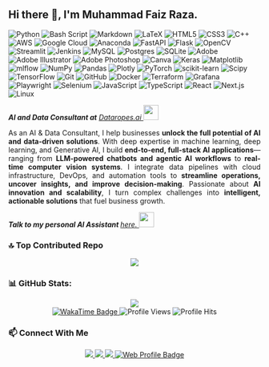 ## Hi there 👋, I'm Muhammad Faiz Raza.

![Python](https://img.shields.io/badge/python-3670A0?style=plastic&logo=python&logoColor=ffdd54) 
![Bash Script](https://img.shields.io/badge/bash_script-%23121011.svg?style=plastic&logo=gnu-bash&logoColor=white) 
![Markdown](https://img.shields.io/badge/markdown-%23000000.svg?style=plastic&logo=markdown&logoColor=white) 
![LaTeX](https://img.shields.io/badge/latex-%23008080.svg?style=plastic&logo=latex&logoColor=white) 
![HTML5](https://img.shields.io/badge/html5-%23E34F26.svg?style=plastic&logo=html5&logoColor=white) 
![CSS3](https://img.shields.io/badge/css3-%231572B6.svg?style=plastic&logo=css3&logoColor=white) 
![C++](https://img.shields.io/badge/c++-%2300599C.svg?style=plastic&logo=c%2B%2B&logoColor=white) 
![AWS](https://img.shields.io/badge/AWS-%23FF9900.svg?style=plastic&logo=amazon-aws&logoColor=white) 
![Google Cloud](https://img.shields.io/badge/GoogleCloud-%234285F4.svg?style=plastic&logo=google-cloud&logoColor=white) 
![Anaconda](https://img.shields.io/badge/Anaconda-%2344A833.svg?style=plastic&logo=anaconda&logoColor=white) 
![FastAPI](https://img.shields.io/badge/FastAPI-005571?style=plastic&logo=fastapi) 
![Flask](https://img.shields.io/badge/flask-%23000.svg?style=plastic&logo=flask&logoColor=white) 
![OpenCV](https://img.shields.io/badge/opencv-%23white.svg?style=plastic&logo=opencv&logoColor=white) 
![Streamlit](https://img.shields.io/badge/Streamlit-%23FE4B4B.svg?style=plastic&logo=streamlit&logoColor=white) 
![Jenkins](https://img.shields.io/badge/jenkins-%232C5263.svg?style=plastic&logo=jenkins&logoColor=white) 
![MySQL](https://img.shields.io/badge/mysql-4479A1.svg?style=plastic&logo=mysql&logoColor=white) 
![Postgres](https://img.shields.io/badge/postgres-%23316192.svg?style=plastic&logo=postgresql&logoColor=white) 
![SQLite](https://img.shields.io/badge/sqlite-%2307405e.svg?style=plastic&logo=sqlite&logoColor=white) 
![Adobe](https://img.shields.io/badge/adobe-%23FF0000.svg?style=plastic&logo=adobe&logoColor=white) 
![Adobe Illustrator](https://img.shields.io/badge/adobe%20illustrator-%23FF9A00.svg?style=plastic&logo=adobe%20illustrator&logoColor=white) 
![Adobe Photoshop](https://img.shields.io/badge/adobe%20photoshop-%2331A8FF.svg?style=plastic&logo=adobe%20photoshop&logoColor=white) 
![Canva](https://img.shields.io/badge/Canva-%2300C4CC.svg?style=plastic&logo=Canva&logoColor=white) 
![Keras](https://img.shields.io/badge/Keras-%23D00000.svg?style=plastic&logo=Keras&logoColor=white) 
![Matplotlib](https://img.shields.io/badge/Matplotlib-%23ffffff.svg?style=plastic&logo=Matplotlib&logoColor=black) 
![mlflow](https://img.shields.io/badge/mlflow-%23d9ead3.svg?style=plastic&logo=numpy&logoColor=blue) 
![NumPy](https://img.shields.io/badge/numpy-%23013243.svg?style=plastic&logo=numpy&logoColor=white) 
![Pandas](https://img.shields.io/badge/pandas-%23150458.svg?style=plastic&logo=pandas&logoColor=white) 
![Plotly](https://img.shields.io/badge/Plotly-%233F4F75.svg?style=plastic&logo=plotly&logoColor=white) 
![PyTorch](https://img.shields.io/badge/PyTorch-%23EE4C2C.svg?style=plastic&logo=PyTorch&logoColor=white) 
![scikit-learn](https://img.shields.io/badge/scikit--learn-%23F7931E.svg?style=plastic&logo=scikit-learn&logoColor=white) 
![Scipy](https://img.shields.io/badge/SciPy-%230C55A5.svg?style=plastic&logo=scipy&logoColor=%white) 
![TensorFlow](https://img.shields.io/badge/TensorFlow-%23FF6F00.svg?style=plastic&logo=TensorFlow&logoColor=white) 
![Git](https://img.shields.io/badge/git-%23F05033.svg?style=plastic&logo=git&logoColor=white) 
![GitHub](https://img.shields.io/badge/github-%23121011.svg?style=plastic&logo=github&logoColor=white) 
![Docker](https://img.shields.io/badge/docker-%230db7ed.svg?style=plastic&logo=docker&logoColor=white) 
![Terraform](https://img.shields.io/badge/terraform-%235835CC.svg?style=plastic&logo=terraform&logoColor=white) 
![Grafana](https://img.shields.io/badge/grafana-%23F46800.svg?style=plastic&logo=grafana&logoColor=white) 
![Playwright](https://img.shields.io/badge/playwright-%23239120.svg?style=plastic&logo=playwright&logoColor=white) 
![Selenium](https://img.shields.io/badge/selenium-%2343B02A.svg?style=plastic&logo=selenium&logoColor=white) 
![JavaScript](https://img.shields.io/badge/javascript-%23F7DF1E.svg?style=plastic\&logo=javascript\&logoColor=black)
![TypeScript](https://img.shields.io/badge/typescript-%233178C6.svg?style=plastic\&logo=typescript\&logoColor=white)
![React](https://img.shields.io/badge/react-%2361DAFB.svg?style=plastic\&logo=react\&logoColor=black)
![Next.js](https://img.shields.io/badge/next.js-%23000000.svg?style=plastic\&logo=next.js\&logoColor=white)
![Linux](https://img.shields.io/badge/linux-%23FCC624.svg?style=plastic\&logo=linux\&logoColor=black)

<p><em><b>AI and Data Consultant at</b> <a href="https://www.dataropes.ai/">Dataropes.ai
</a><img src="https://media.giphy.com/media/WUlplcMpOCEmTGBtBW/giphy.gif" width="30"> 
</em></p>

<div align="justify">
  <p>
    As an AI & Data Consultant, I help businesses <b>unlock the full potential of AI and data-driven solutions</b>. 
    With deep expertise in machine learning, deep learning, and Generative AI, I build <b>end-to-end, full-stack AI applications</b>—ranging from 
    <b>LLM-powered chatbots and agentic AI workflows</b> to <b>real-time computer vision systems</b>. 
    I integrate data pipelines with cloud infrastructure, DevOps, and automation tools to <b>streamline operations, uncover insights, and improve decision-making</b>. 
    Passionate about <b>AI innovation and scalability</b>, I turn complex challenges into <b>intelligent, actionable solutions</b> that fuel business growth.
  </p>
  <p>
    <em><b>Talk to my personal AI Assistant </b> <a href="https://chat.faizraza.me">here.
    </a><img src="https://media.giphy.com/media/v1.Y2lkPTc5MGI3NjExNHF0d3RjZGdsbTZ5d2l3b21yOWVjbHhhNXViZmJudDdrbTQ5dmlyNSZlcD12MV9zdGlja2Vyc19zZWFyY2gmY3Q9cw/xAqHUL21pMHe0/giphy.gif" width="30"> 
    </em>
  </p>
</div>


### 🔝 Top Contributed Repo
<!-- GitHub Contributor Stats -->
<div align="center">
  <img src="https://github-contributor-stats.vercel.app/api?username=faizrazadec&limit=5&theme=dark&combine_all_yearly_contributions=true"/>
</div>

### 📊 GitHub Stats:
<div align="center">
  <img src="https://github-readme-stats.vercel.app/api?username=faizrazadec&theme=blue-green&hide_border=false&include_all_commits=true&count_private=true" />
</div>

<!-- Profile View Counters & WakaTime Badge -->
<div align="center">
  <a href="https://wakatime.com/@8b0ef192-7feb-446f-a3d8-12dae5a58378">
    <img src="https://wakatime.com/badge/user/8b0ef192-7feb-446f-a3d8-12dae5a58378.svg" alt="WakaTime Badge"/>
  </a>
  <img src="https://komarev.com/ghpvc/?username=faizrazadec" alt="Profile Views"/>
  <img src="https://hit.yhype.me/github/profile?account_id=123550860" alt="Profile Hits"/>
</div>


### 📫 **Connect With Me**  
<!-- Social Media Badges -->
<div align="center">
  <a href="mailto:faiz.raza.dec@gmail.com">
    <img src="https://img.shields.io/badge/Email-D14836?logo=gmail&logoColor=white"/>
  </a>
  <a href="https://linkedin.com/in/faizrazadec">
    <img src="https://img.shields.io/badge/LinkedIn-%230077B5.svg?logo=linkedin&logoColor=white"/>
  </a>
  <a href="https://reddit.com/user/Many-Bar6079">
    <img src="https://img.shields.io/badge/Reddit-%23FF4500.svg?logo=Reddit&logoColor=white"/>
  </a>
  <a href="https://www.faizraza.me" target="_blank" rel="noopener noreferrer">
    <img src="https://img.shields.io/badge/Website-%23007ACC.svg?logo=internet-explorer&logoColor=white" alt="Web Profile Badge"/>
  </a>
</div>
